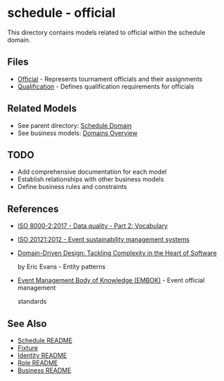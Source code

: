 # schedule - official

This directory contains models related to official within the schedule domain.

## Files

- [Official](official.md) - Represents tournament officials and their assignments
- [Qualification](qualification.md) - Defines qualification requirements for officials

## Related Models

- See parent directory: [Schedule Domain](../README.md)
- See business models: [Domains Overview](../../README.md)

## TODO

- Add comprehensive documentation for each model
- Establish relationships with other business models
- Define business rules and constraints

## References

- [ISO 8000-2:2017 - Data quality - Part 2: Vocabulary](https://www.iso.org/standard/36326.html)
- [ISO 20121:2012 - Event sustainability management systems](https://www.iso.org/standard/54552.html)
- [Domain-Driven Design: Tackling Complexity in the Heart of Software](https://www.amazon.com/Domain-Driven-Design-Tackling-Complexity-Software/dp/0321125215)

  by Eric Evans - Entity patterns

- [Event Management Body of Knowledge (EMBOK)](https://www.embok.org/index.php/embok-model) - Event official management

  standards

## See Also

- [Schedule README](../../schedule/README.md)
- [Fixture](../../schedule/fixture.md)
- [Identity README](../../identity/README.md)
- [Role README](../../identity/role/role.md)
- [Business README](../../README.md)
